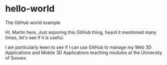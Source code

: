 # hello-world
The GitHub world example

Hi, Martin here, Just exporing this GitHub thing, heard it mentioned many times, let's see if it is useful.

I am particularly keen to see if I can use GitHub to manage my Web 3D Applications and Mobile 3D Applications teaching modules at the University of Sussex.
